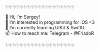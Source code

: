 ✨✨✨✨✨✨✨✨✨✨✨✨✨✨✨✨✨✨✨

👋 Hi, I’m Sergey!           
👀 I’m interested in programming for iOS <3       
🌱 I’m currently learning UIKit & SwiftUI           
📫 How to reach me: Telegram - @FriadoR           

✨✨✨✨✨✨✨✨✨✨✨✨✨✨✨✨✨✨✨

